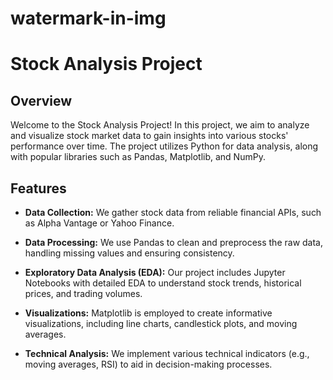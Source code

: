 # watermark-in-img
# Stock Analysis Project

## Overview
Welcome to the Stock Analysis Project! In this project, we aim to analyze and visualize stock market data to gain insights into various stocks' performance over time. The project utilizes Python for data analysis, along with popular libraries such as Pandas, Matplotlib, and NumPy.

## Features
- **Data Collection:** We gather stock data from reliable financial APIs, such as Alpha Vantage or Yahoo Finance.
  
- **Data Processing:** We use Pandas to clean and preprocess the raw data, handling missing values and ensuring consistency.

- **Exploratory Data Analysis (EDA):** Our project includes Jupyter Notebooks with detailed EDA to understand stock trends, historical prices, and trading volumes.

- **Visualizations:** Matplotlib is employed to create informative visualizations, including line charts, candlestick plots, and moving averages.

- **Technical Analysis:** We implement various technical indicators (e.g., moving averages, RSI) to aid in decision-making processes.


